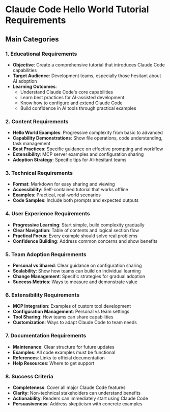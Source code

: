 # Claude Code Hello World Tutorial Requirements

## Main Categories

### 1. Educational Requirements
- **Objective**: Create a comprehensive tutorial that introduces Claude Code capabilities
- **Target Audience**: Development teams, especially those hesitant about AI adoption
- **Learning Outcomes**: 
  - Understand Claude Code's core capabilities
  - Learn best practices for AI-assisted development
  - Know how to configure and extend Claude Code
  - Build confidence in AI tools through practical examples

### 2. Content Requirements
- **Hello World Examples**: Progressive complexity from basic to advanced
- **Capability Demonstrations**: Show file operations, code understanding, task management
- **Best Practices**: Specific guidance on effective prompting and workflow
- **Extensibility**: MCP server examples and configuration sharing
- **Adoption Strategy**: Specific tips for AI-hesitant teams

### 3. Technical Requirements
- **Format**: Markdown for easy sharing and viewing
- **Accessibility**: Self-contained tutorial that works offline
- **Examples**: Practical, real-world scenarios
- **Code Samples**: Include both prompts and expected outputs

### 4. User Experience Requirements
- **Progressive Learning**: Start simple, build complexity gradually
- **Clear Navigation**: Table of contents and logical section flow
- **Practical Focus**: Every example should solve real problems
- **Confidence Building**: Address common concerns and show benefits

### 5. Team Adoption Requirements
- **Personal vs Shared**: Clear guidance on configuration sharing
- **Scalability**: Show how teams can build on individual learning
- **Change Management**: Specific strategies for gradual adoption
- **Success Metrics**: Ways to measure and demonstrate value

### 6. Extensibility Requirements
- **MCP Integration**: Examples of custom tool development
- **Configuration Management**: Personal vs team settings
- **Tool Sharing**: How teams can share capabilities
- **Customization**: Ways to adapt Claude Code to team needs

### 7. Documentation Requirements
- **Maintenance**: Clear structure for future updates
- **Examples**: All code examples must be functional
- **References**: Links to official documentation
- **Help Resources**: Where to get support

### 8. Success Criteria
- **Completeness**: Cover all major Claude Code features
- **Clarity**: Non-technical stakeholders can understand benefits
- **Actionability**: Readers can immediately start using Claude Code
- **Persuasiveness**: Address skepticism with concrete examples